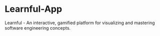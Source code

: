 # Learnful-App
Learnful - An interactive, gamified platform for visualizing and mastering software engineering concepts.
